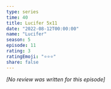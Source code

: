 ```yaml
---
type: series
time: 40
title: Lucifer 5x11
date: "2022-08-12T00:00:00"
name: "Lucifer"
season: 5
episode: 11
rating: 3
ratingEmoji: "⭐️⭐️⭐️"
share: false
---
```


*[No review was written for this episode]*